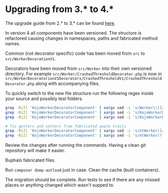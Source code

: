 # Upgrading from 3.* to 4.*

The upgrade guide from 2.* to 3.* can be found [here](https://github.com/neighborhoods/KojoWorkerDecoratorComponent/blob/3.0.0/docs/UpgradeGuide.md).

In version 4 all components have been versioned. The structure is refactored causing changes in namespaces, paths and fabricated method names.

Common (not decorator specific) code has been moved from `src` to `src/WorkerDecorationV1`.

Decorators have been moved from `src/Worker` into their own versioned directory. For example `src/Worker/CrashedThresholdDecorator.php` is now in `src/WorkerDecoratorionV1Decorators/CrashedThresholdV1/CrashedThresholdDecorator.php` along with accompanying files.

To quickly switch to the new file structure run the following regex inside your source and possibly test folders.
```bash
grep -RiIl 'KojoWorkerDecoratorComponent' | xargs sed -i 's/Worker\\([a-zA-Z]*)Decorator/WorkerDecorationV1Decorators\\$1V1\\$1Decorator/g'
grep -RiIl 'KojoWorkerDecoratorComponent' | xargs sed -i 's/KojoWorkerDecoratorComponent\\Worker(?!D)/KojoWorkerDecoratorComponent\\WorkerDecorationV1\\Worker/g'
grep -RiIl 'KojoWorkerDecoratorComponent' | xargs sed -i 's/KojoWorkerDecoratorComponent\\Connection/KojoWorkerDecoratorComponent\\WorkerDecorationV1\\Connection/g'

# fix getters and setters from fabricated aware traits
grep -RiIl 'KojoWorkerDecoratorComponent' | xargs sed -i 's/etWorker([a-zA-Z]*)Decorator/etWorkerDecorationV1Decorators$1V1$1Decorator/g'
grep -RiIl 'KojoWorkerDecoratorComponent' | xargs sed -i 's/etWorker(?!D)/etWorkerDecorationV1Worker/g'
```
Review the changes after running the commands. Having a clean git repository will make it easier.

Buphalo fabricated files.

Run `composer dump-autload` just in case. Clean the cache (built containers).

The migration should be complete. Run tests to see if there are any missed places or anything changed which wasn't supped to.
